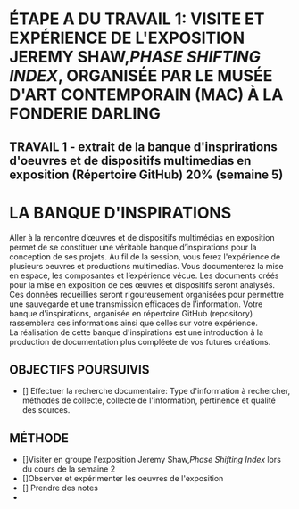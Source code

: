 # ÉTAPE A DU TRAVAIL 1: VISITE ET EXPÉRIENCE DE L'EXPOSITION JEREMY SHAW,*PHASE SHIFTING INDEX*, ORGANISÉE PAR LE MUSÉE D'ART CONTEMPORAIN (MAC) À LA FONDERIE DARLING

## TRAVAIL 1 - extrait de la banque d'insprirations d'oeuvres et de dispositifs multimedias en exposition (Répertoire GitHub) 20% (semaine 5)

# LA BANQUE D'INSPIRATIONS

Aller à la rencontre d’œuvres et de dispositifs multimédias en exposition permet de se constituer une véritable banque d’inspirations pour la conception de ses projets. 
Au fil de la session, vous ferez l'expérience de plusieurs oeuvres et productions multimedias. Vous documenterez la mise en espace, les composantes et l’expérience vécue. Les documents créés pour la mise en exposition de ces œuvres et dispositifs seront analysés. 
Ces données recueillies seront rigoureusement organisées pour permettre une sauvegarde et une transmission efficaces de l’information. Votre banque d'inspirations, organisée en répertoire GitHub (repository) rassemblera ces informations ainsi que celles sur votre expérience.  
La réalisation de cette banque d'inspirations est une introduction à la production de documentation plus compléete de vos futures créations.

## OBJECTIFS POURSUIVIS
- [] Effectuer la recherche documentaire: Type d'information à rechercher, méthodes de collecte, collecte de l'information, pertinence et qualité des sources.

## MÉTHODE
- []Visiter en groupe l'exposition Jeremy Shaw,*Phase Shifting Index* lors du cours de la semaine 2
- []Observer et expérimenter les oeuvres de l'exposition
- [] Prendre des notes
- 

